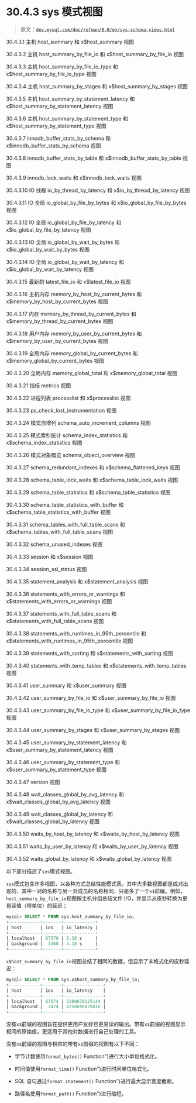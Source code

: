 # 30.4.3 sys 模式视图

> 原文：[`dev.mysql.com/doc/refman/8.0/en/sys-schema-views.html`](https://dev.mysql.com/doc/refman/8.0/en/sys-schema-views.html)

30.4.3.1 主机 host_summary 和 x$host_summary 视图

30.4.3.2 主机 host_summary_by_file_io 和 x$host_summary_by_file_io 视图

30.4.3.3 主机 host_summary_by_file_io_type 和 x$host_summary_by_file_io_type 视图

30.4.3.4 主机 host_summary_by_stages 和 x$host_summary_by_stages 视图

30.4.3.5 主机 host_summary_by_statement_latency 和 x$host_summary_by_statement_latency 视图

30.4.3.6 主机 host_summary_by_statement_type 和 x$host_summary_by_statement_type 视图

30.4.3.7 innodb_buffer_stats_by_schema 和 x$innodb_buffer_stats_by_schema 视图

30.4.3.8 innodb_buffer_stats_by_table 和 x$innodb_buffer_stats_by_table 视图

30.4.3.9 innodb_lock_waits 和 x$innodb_lock_waits 视图

30.4.3.10 IO 线程 io_by_thread_by_latency 和 x$io_by_thread_by_latency 视图

30.4.3.11 IO 全局 io_global_by_file_by_bytes 和 x$io_global_by_file_by_bytes 视图

30.4.3.12 IO 全局 io_global_by_file_by_latency 和 x$io_global_by_file_by_latency 视图

30.4.3.13 IO 全局 io_global_by_wait_by_bytes 和 x$io_global_by_wait_by_bytes 视图

30.4.3.14 IO 全局 io_global_by_wait_by_latency 和 x$io_global_by_wait_by_latency 视图

30.4.3.15 最新的 latest_file_io 和 x$latest_file_io 视图

30.4.3.16 主机内存 memory_by_host_by_current_bytes 和 x$memory_by_host_by_current_bytes 视图

30.4.3.17 内存 memory_by_thread_by_current_bytes 和 x$memory_by_thread_by_current_bytes 视图

30.4.3.18 用户内存 memory_by_user_by_current_bytes 和 x$memory_by_user_by_current_bytes 视图

30.4.3.19 全局内存 memory_global_by_current_bytes 和 x$memory_global_by_current_bytes 视图

30.4.3.20 全局内存 memory_global_total 和 x$memory_global_total 视图

30.4.3.21 指标 metrics 视图

30.4.3.22 进程列表 processlist 和 x$processlist 视图

30.4.3.23 ps_check_lost_instrumentation 视图

30.4.3.24 模式自增列 schema_auto_increment_columns 视图

30.4.3.25 模式索引统计 schema_index_statistics 和 x$schema_index_statistics 视图

30.4.3.26 模式对象概览 schema_object_overview 视图

30.4.3.27 schema_redundant_indexes 和 x$schema_flattened_keys 视图

30.4.3.28 schema_table_lock_waits 和 x$schema_table_lock_waits 视图

30.4.3.29 schema_table_statistics 和 x$schema_table_statistics 视图

30.4.3.30 schema_table_statistics_with_buffer 和 x$schema_table_statistics_with_buffer 视图

30.4.3.31 schema_tables_with_full_table_scans 和 x$schema_tables_with_full_table_scans 视图

30.4.3.32 schema_unused_indexes 视图

30.4.3.33 session 和 x$session 视图

30.4.3.34 session_ssl_status 视图

30.4.3.35 statement_analysis 和 x$statement_analysis 视图

30.4.3.36 statements_with_errors_or_warnings 和 x$statements_with_errors_or_warnings 视图

30.4.3.37 statements_with_full_table_scans 和 x$statements_with_full_table_scans 视图

30.4.3.38 statements_with_runtimes_in_95th_percentile 和 x$statements_with_runtimes_in_95th_percentile 视图

30.4.3.39 statements_with_sorting 和 x$statements_with_sorting 视图

30.4.3.40 statements_with_temp_tables 和 x$statements_with_temp_tables 视图

30.4.3.41 user_summary 和 x$user_summary 视图

30.4.3.42 user_summary_by_file_io 和 x$user_summary_by_file_io 视图

30.4.3.43 user_summary_by_file_io_type 和 x$user_summary_by_file_io_type 视图

30.4.3.44 user_summary_by_stages 和 x$user_summary_by_stages 视图

30.4.3.45 user_summary_by_statement_latency 和 x$user_summary_by_statement_latency 视图

30.4.3.46 user_summary_by_statement_type 和 x$user_summary_by_statement_type 视图

30.4.3.47 version 视图

30.4.3.48 wait_classes_global_by_avg_latency 和 x$wait_classes_global_by_avg_latency 视图

30.4.3.49 wait_classes_global_by_latency 和 x$wait_classes_global_by_latency 视图

30.4.3.50 waits_by_host_by_latency 和 x$waits_by_host_by_latency 视图

30.4.3.51 waits_by_user_by_latency 和 x$waits_by_user_by_latency 视图

30.4.3.52 waits_global_by_latency 和 x$waits_global_by_latency 视图

以下部分描述了`sys`模式视图。

`sys`模式包含许多视图，以各种方式总结性能模式表。其中大多数视图都是成对出现的，其中一对的名称与另一对成员的名称相同，只是多了一个`x$`前缀。例如，`host_summary_by_file_io`视图按主机分组总结文件 I/O，并显示从皮秒转换为更易读值（带单位）的延迟；

```sql
mysql> SELECT * FROM sys.host_summary_by_file_io;
+------------+-------+------------+
| host       | ios   | io_latency |
+------------+-------+------------+
| localhost  | 67570 | 5.38 s     |
| background |  3468 | 4.18 s     |
+------------+-------+------------+
```

`x$host_summary_by_file_io`视图总结了相同的数据，但显示了未格式化的皮秒延迟：

```sql
mysql> SELECT * FROM sys.x$host_summary_by_file_io;
+------------+-------+---------------+
| host       | ios   | io_latency    |
+------------+-------+---------------+
| localhost  | 67574 | 5380678125144 |
| background |  3474 | 4758696829416 |
+------------+-------+---------------+
```

没有`x$`前缀的视图旨在提供更用户友好且更易读的输出。带有`x$`前缀的视图显示相同的原始值，更适用于其他对数据进行自己处理的工具。

没有`x$`前缀的视图与相应的带有`x$`前缀的视图有以下不同：

+   字节计数使用`format_bytes()` Function")进行大小单位格式化。

+   时间值使用`format_time()` Function")进行时间单位格式化。

+   SQL 语句通过`format_statement()` Function")进行最大显示宽度截断。

+   路径名使用`format_path()` Function")进行缩短。
